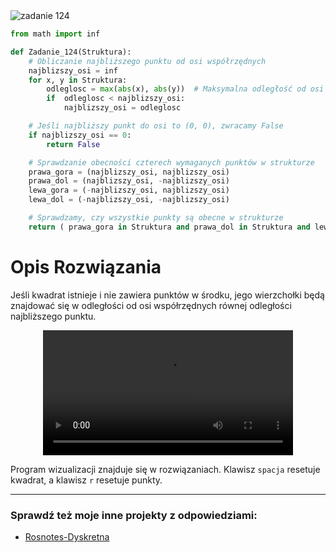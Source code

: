 <picture>
  <source srcset="../../srt/zbior_zadan/124.png" media="(prefers-color-scheme: light)">
  <source srcset="../../srt/zbior_zadan/black_124.png" media="(prefers-color-scheme: dark)">
  <img src="../../srt/zbior_zadan/black_124.png" alt="zadanie 124">
</picture>

```python
from math import inf

def Zadanie_124(Struktura):
    # Obliczanie najbliższego punktu od osi współrzędnych
    najblizszy_osi = inf
    for x, y in Struktura:
        odleglosc = max(abs(x), abs(y))  # Maksymalna odległość od osi dla tego punktu
        if  odleglosc < najblizszy_osi:
            najblizszy_osi = odleglosc

    # Jeśli najbliższy punkt do osi to (0, 0), zwracamy False
    if najblizszy_osi == 0:
        return False

    # Sprawdzanie obecności czterech wymaganych punktów w strukturze
    prawa_gora = (najblizszy_osi, najblizszy_osi)
    prawa_dol = (najblizszy_osi, -najblizszy_osi)
    lewa_gora = (-najblizszy_osi, najblizszy_osi)
    lewa_dol = (-najblizszy_osi, -najblizszy_osi)

    # Sprawdzamy, czy wszystkie punkty są obecne w strukturze
    return ( prawa_gora in Struktura and prawa_dol in Struktura and lewa_gora in Struktura and lewa_dol in Struktura)
```
# Opis Rozwiązania
Jeśli kwadrat istnieje i nie zawiera punktów w środku, jego wierzchołki będą znajdować się w odległości od osi współrzędnych równej odległości najbliższego punktu.

<div align="center">
  <video src="https://github.com/user-attachments/assets/f9bb3ca3-144a-439a-b598-b19baac992f7" width="400" />
</div>
    
Program wizualizacji znajduje się w rozwiązaniach. Klawisz `spacja` resetuje kwadrat, a klawisz `r` resetuje punkty.


---
### Sprawdź też moje inne projekty z odpowiedziami:
- [Rosnotes-Dyskretna](https://github.com/kamilGie/Rosnotes-Dyskretna)
